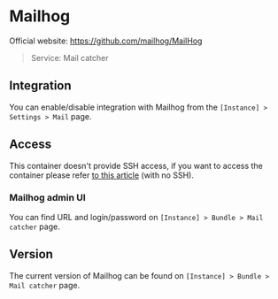 # Mailhog

Official website: <a href="https://github.com/mailhog/MailHog" target="_blank">https://github.com/mailhog/MailHog</a>

> Service: Mail catcher

## Integration

You can enable/disable integration with Mailhog from the `[Instance] > Settings > Mail` page.

## Access 

This container doesn't provide SSH access, if you want to access the container please refer [to this article](access.md) (with no SSH).

### Mailhog admin UI

You can find URL and login/password on `[Instance] > Bundle > Mail catcher` page.

## Version

The current version of Mailhog can be found on `[Instance] > Bundle > Mail catcher` page.